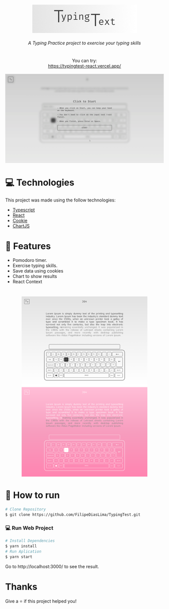 <div align="center">
  <img src="./images/title.png" />
</div>

<h6 align="center">A Typing Practice project to exercise your typing skills</h6>

# 

<div align="center">
  <span>You can try:</span>
  <br>
  <a href="https://typingtest-react.vercel.app/" target="_blank" rel="noopener noreferrer"> https://typingtest-react.vercel.app/</a>
  <br>
  <br/>
  <img src="./images/testing.gif" width="800px"/>
</div>

# :computer: Technologies

This project was made using the follow technologies:

* [Typescript](https://www.typescriptlang.org/)      
* [React](https://reactjs.org/)
* [Cookie](https://www.npmjs.com/package/react-cookie)
* [ChartJS](https://github.com/reactchartjs/react-chartjs-2)

# :rocket: Features

* Pomodoro timer.
* Exercise typing skills.
* Save data using cookies
* Chart to show results
* React Context 

#

<div align="center">
   <img src="./images/home-light.png" width="400px">
   <img src="./images/home-pink.png" width="400px">
</div>

# :construction_worker: How to run
```bash
# Clone Repository
$ git clone https://github.com/FilipeDiasLima/TypingTest.git
```

### 💻 Run Web Project

```bash
# Install Dependencies
$ yarn install
# Run Aplication
$ yarn start
```
Go to http://localhost:3000/ to see the result.

# Thanks

Give a ⭐️ if this project helped you!
